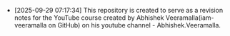 - [2025-09-29 07:17:34] This repository is created to serve as a revision notes for the YouTube course created by Abhishek Veeramalla(iam-veeramalla on GitHub) on his youtube channel - Abhishek.Veeramalla.
